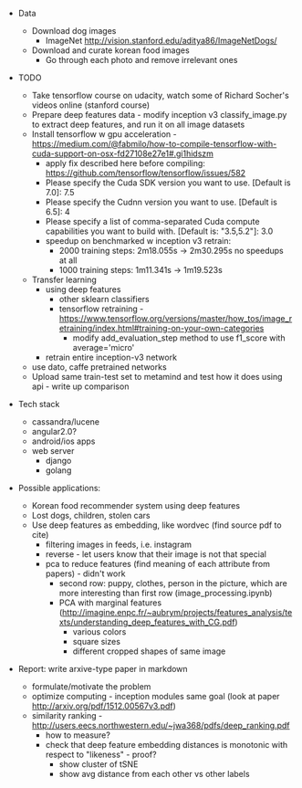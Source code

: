 - Data
  - Download dog images
	- ImageNet http://vision.stanford.edu/aditya86/ImageNetDogs/
  - Download and curate korean food images
	- Go through each photo and remove irrelevant ones

- TODO
  - Take tensorflow course on udacity, watch some of Richard Socher's videos online (stanford course)
  - Prepare deep features data - modify inception v3 classify_image.py to extract deep features, and run it on all image datasets
  - Install tensorflow w gpu acceleration - https://medium.com/@fabmilo/how-to-compile-tensorflow-with-cuda-support-on-osx-fd27108e27e1#.gi1hidszm
	- apply fix described here before compiling: https://github.com/tensorflow/tensorflow/issues/582
	- Please specify the Cuda SDK version you want to use. [Default is 7.0]: 7.5
	- Please specify the Cudnn version you want to use. [Default is 6.5]: 4
	- Please specify a list of comma-separated Cuda compute capabilities you want to build with. [Default is: "3.5,5.2"]: 3.0
	- speedup on benchmarked w inception v3 retrain:
	  - 2000 training steps: 2m18.055s -> 2m30.295s no speedups at all
	  - 1000 training steps: 1m11.341s -> 1m19.523s
  - Transfer learning
	- using deep features
	  - other sklearn classifiers
	  - tensorflow retraining - https://www.tensorflow.org/versions/master/how_tos/image_retraining/index.html#training-on-your-own-categories
		- modify add_evaluation_step method to use f1_score with average='micro'
	- retrain entire inception-v3 network
  - use dato, caffe pretrained networks
  - Upload same train-test set to metamind and test how it does using api - write up comparison

- Tech stack
  - cassandra/lucene
  - angular2.0?
  - android/ios apps
  - web server
	- django
	- golang

- Possible applications:
  - Korean food recommender system using deep features
  - Lost dogs, children, stolen cars
  - Use deep features as embedding, like wordvec (find source pdf to cite)
	- filtering images in feeds, i.e. instagram
	- reverse - let users know that their image is not that special
	- pca to reduce features (find meaning of each attribute from papers) - didn't work
	  - second row: puppy, clothes, person in the picture, which are more interesting than first row (image_processing.ipynb)
	  - PCA with marginal features (http://imagine.enpc.fr/~aubrym/projects/features_analysis/texts/understanding_deep_features_with_CG.pdf)
		- various colors
		- square sizes
		- different cropped shapes of same image

- Report: write arxive-type paper in markdown
  - formulate/motivate the problem
  - optimize computing - inception modules same goal (look at paper http://arxiv.org/pdf/1512.00567v3.pdf)
  - similarity ranking - http://users.eecs.northwestern.edu/~jwa368/pdfs/deep_ranking.pdf
	- how to measure?
	- check that deep feature embedding distances is monotonic with respect to "likeness" - proof?
		- show cluster of tSNE
		- show avg distance from each other vs other labels
